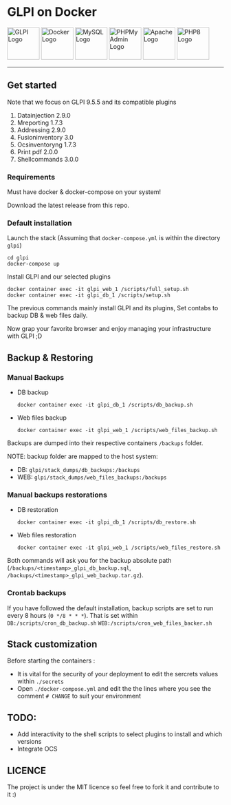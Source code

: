 # GLPI on Docker

<img src="https://glpi-project.org/wp-content/uploads/2017/03/logo-glpi-bleu-1.png" alt="GLPI Logo" width="75"/>
<img src="https://www.docker.com/sites/default/files/d8/styles/role_icon/public/2019-07/vertical-logo-monochromatic.png?itok=erja9lKc" alt="Docker Logo" width="75"/>
<img src="https://www.mysql.com/common/logos/logo-mysql-170x115.png" alt="MySQL Logo" width="75"/>
<img src="https://www.phpmyadmin.net/static/images/logo.png?067b638aa2a2" alt="PHPMyAdmin Logo" width="75"/>
<img src="http://www.apache.org/logos/res/httpd/default.png" alt="Apache Logo" width="75"/>
<img src="https://i0.wp.com/phpmagazine.net/wp-content/uploads/2020/09/php8.png?w=420&ssl=1" alt="PHP8 Logo" width="75"/>

---

## Get started

Note that we focus on GLPI 9.5.5 and its compatible plugins

1. Datainjection 2.9.0
2. Mreporting 1.7.3
3. Addressing 2.9.0
4. Fusioninventory 3.0
5. Ocsinventoryng 1.7.3
6. Print pdf 2.0.0
7. Shellcommands 3.0.0

### Requirements

Must have docker & docker-compose on your system!

Download the latest release from this repo.

### Default installation

Launch the stack (Assuming that `docker-compose.yml` is within the directory `glpi`)

```shell
cd glpi
docker-compose up
```

Install GLPI and our selected plugins

```shell
docker container exec -it glpi_web_1 /scripts/full_setup.sh
docker container exec -it glpi_db_1 /scripts/setup.sh
```

The previous commands mainly install GLPI and its plugins, Set contabs to backup DB & web files daily.

Now grap your favorite browser and enjoy managing your infrastructure with GLPI ;D

## Backup & Restoring

### Manual Backups

-   DB backup

    ```shell
    docker container exec -it glpi_db_1 /scripts/db_backup.sh
    ```

-   Web files backup

    ```shell
    docker container exec -it glpi_web_1 /scripts/web_files_backup.sh
    ```

Backups are dumped into their respective containers `/backups` folder.

NOTE: backup folder are mapped to the host system:

-   DB: `glpi/stack_dumps/db_backups:/backups`
-   WEB: `glpi/stack_dumps/web_files_backups:/backups`

### Manual backups restorations

-   DB restoration

    ```shell
    docker container exec -it glpi_db_1 /scripts/db_restore.sh
    ```

-   Web files restoration

    ```shell
    docker container exec -it glpi_web_1 /scripts/web_files_restore.sh
    ```

Both commands will ask you for the backup absolute path (`/backups/<timestamp>_glpi_db_backup.sql`,
`/backups/<timestamp>_glpi_web_backup.tar.gz`).

### Crontab backups

If you have followed the default installation, backup scripts are set to run every 8 hours (`0 */8 * * *`). That is set within `DB:/scripts/cron_db_backup.sh` `WEB:/scripts/cron_web_files_backer.sh`

## Stack customization

Before starting the containers :

-   It is vital for the security of your deployment to edit the sercrets values within `./secrets`
-   Open `./docker-compose.yml` and edit the the lines where you see the comment `# CHANGE` to suit your environment

## TODO:

-   Add interactivity to the shell scripts to select plugins to install and which versions
-   Integrate OCS

## LICENCE

The project is under the MIT licence so feel free to fork it and contribute to it :)
